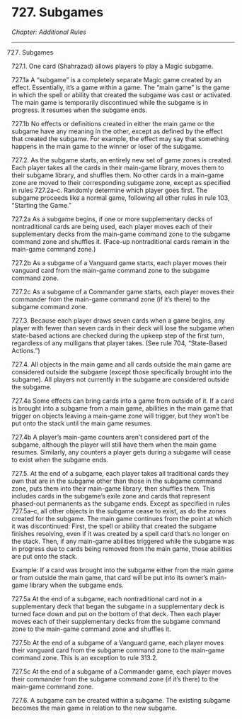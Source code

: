 # 727. Subgames

*Chapter: Additional Rules*

---

727. Subgames



727.1. One card (Shahrazad) allows players to play a Magic subgame.



727.1a A “subgame” is a completely separate Magic game created by an effect. Essentially, it’s a game within a game. The “main game” is the game in which the spell or ability that created the subgame was cast or activated. The main game is temporarily discontinued while the subgame is in progress. It resumes when the subgame ends.



727.1b No effects or definitions created in either the main game or the subgame have any meaning in the other, except as defined by the effect that created the subgame. For example, the effect may say that something happens in the main game to the winner or loser of the subgame.



727.2. As the subgame starts, an entirely new set of game zones is created. Each player takes all the cards in their main-game library, moves them to their subgame library, and shuffles them. No other cards in a main-game zone are moved to their corresponding subgame zone, except as specified in rules 727.2a–c. Randomly determine which player goes first. The subgame proceeds like a normal game, following all other rules in rule 103, “Starting the Game.”



727.2a As a subgame begins, if one or more supplementary decks of nontraditional cards are being used, each player moves each of their supplementary decks from the main-game command zone to the subgame command zone and shuffles it. (Face-up nontraditional cards remain in the main-game command zone.)



727.2b As a subgame of a Vanguard game starts, each player moves their vanguard card from the main-game command zone to the subgame command zone.



727.2c As a subgame of a Commander game starts, each player moves their commander from the main-game command zone (if it’s there) to the subgame command zone.



727.3. Because each player draws seven cards when a game begins, any player with fewer than seven cards in their deck will lose the subgame when state-based actions are checked during the upkeep step of the first turn, regardless of any mulligans that player takes. (See rule 704, “State-Based Actions.”)



727.4. All objects in the main game and all cards outside the main game are considered outside the subgame (except those specifically brought into the subgame). All players not currently in the subgame are considered outside the subgame.



727.4a Some effects can bring cards into a game from outside of it. If a card is brought into a subgame from a main game, abilities in the main game that trigger on objects leaving a main-game zone will trigger, but they won’t be put onto the stack until the main game resumes.



727.4b A player’s main-game counters aren’t considered part of the subgame, although the player will still have them when the main game resumes. Similarly, any counters a player gets during a subgame will cease to exist when the subgame ends.



727.5. At the end of a subgame, each player takes all traditional cards they own that are in the subgame other than those in the subgame command zone, puts them into their main-game library, then shuffles them. This includes cards in the subgame’s exile zone and cards that represent phased-out permanents as the subgame ends. Except as specified in rules 727.5a–c, all other objects in the subgame cease to exist, as do the zones created for the subgame. The main game continues from the point at which it was discontinued: First, the spell or ability that created the subgame finishes resolving, even if it was created by a spell card that’s no longer on the stack. Then, if any main-game abilities triggered while the subgame was in progress due to cards being removed from the main game, those abilities are put onto the stack.

Example: If a card was brought into the subgame either from the main game or from outside the main game, that card will be put into its owner’s main-game library when the subgame ends.



727.5a At the end of a subgame, each nontraditional card not in a supplementary deck that began the subgame in a supplementary deck is turned face down and put on the bottom of that deck. Then each player moves each of their supplementary decks from the subgame command zone to the main-game command zone and shuffles it.



727.5b At the end of a subgame of a Vanguard game, each player moves their vanguard card from the subgame command zone to the main-game command zone. This is an exception to rule 313.2.



727.5c At the end of a subgame of a Commander game, each player moves their commander from the subgame command zone (if it’s there) to the main-game command zone.



727.6. A subgame can be created within a subgame. The existing subgame becomes the main game in relation to the new subgame.


